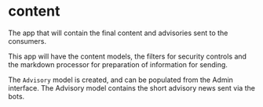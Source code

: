 # content
The app that will contain the final content and advisories sent to the consumers.

This app will have the content models, the filters for security controls and the markdown processor for preparation of information for sending.

The `Advisory` model is created, and can be populated from the Admin interface. The Advisory model contains the short advisory news sent via the bots. 
